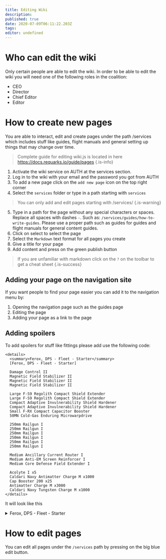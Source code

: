 ```yaml
---
title: Editing Wiki
description: 
published: true
date: 2020-07-09T06:11:22.203Z
tags: 
editor: undefined
---
```


# Who can edit the wiki
Only certain people are able to edit the wiki. In order to be able to edit the wiki you will need one of the following roles in the coalition:
- CEO
- Director
- Chief Editor
- Editor

# How to create new pages
You are able to interact, edit and create pages under the path /services which includes stuff like guides, flight manuals and general setting up things that may change over time.

> Complete guide for editing wiki.js is located in here https://docs.requarks.io/guide/pages
{.is-info}

1. Activate the wiki service on AUTH at the services section.
1. Log in to the wiki with your email and the password you got from AUTH
1. To add a new page click on the `add new page` icon on the top right corner
1. Select the `services` folder or type in a path starting with `services`

> You can only add and edit pages starting with /services/
{.is-warning}

5. Type in a path for the page without any special characters or spaces. Replace all spaces with dashes `-`. Such as: `/services/guides/how-to-write-guides`. Please use a proper path such as guides for guides and flight manuals for general content guides.
6. Click on select to select the page
7. Select the `Markdown` text format for all pages you create
8. Give a title for your page
9. Add content and press on the green publish button

> If you are unfamiliar with markdown click on the `?` on the toolbar to get a cheat sheet
{.is-success}

## Adding your page on the navigation site
If you want people to find your page easier you can add it to the navigation menu by:
1. Opening the navigation page such as the guides page
1. Editing the page
2. Adding your page as a link to the page

## Adding spoilers
To add spoilers for stuff like fittings please add use the following code:
```
<details> 
  <summary>Ferox, DPS - Fleet - Starter</summary>
  [Ferox, DPS - Fleet - Starter]

  Damage Control II
  Magnetic Field Stabilizer II
  Magnetic Field Stabilizer II
  Magnetic Field Stabilizer II

  Large F-S9 Regolith Compact Shield Extender
  Large F-S9 Regolith Compact Shield Extender
  Compact Adaptive Invulnerability Shield Hardener
  Compact Adaptive Invulnerability Shield Hardener
  Small F-RX Compact Capacitor Booster
  50MN Cold-Gas Enduring Microwarpdrive

  250mm Railgun I
  250mm Railgun I
  250mm Railgun I
  250mm Railgun I
  250mm Railgun I
  250mm Railgun I

  Medium Ancillary Current Router I
  Medium Anti-EM Screen Reinforcer I
  Medium Core Defense Field Extender I

  Acolyte I x5
  Caldari Navy Antimatter Charge M x1000
  Cap Booster 200 x25
  Antimatter Charge M x3000
  Caldari Navy Tungsten Charge M x1000
</details>

```

It will look like this
<details> 
	<summary>Ferox, DPS - Fleet - Starter</summary>
[Ferox, DPS - Fleet - Starter]

Damage Control II
Magnetic Field Stabilizer II
Magnetic Field Stabilizer II
Magnetic Field Stabilizer II

Large F-S9 Regolith Compact Shield Extender
Large F-S9 Regolith Compact Shield Extender
Compact Adaptive Invulnerability Shield Hardener
Compact Adaptive Invulnerability Shield Hardener
Small F-RX Compact Capacitor Booster
50MN Cold-Gas Enduring Microwarpdrive

250mm Railgun I
250mm Railgun I
250mm Railgun I
250mm Railgun I
250mm Railgun I
250mm Railgun I

Medium Ancillary Current Router I
Medium Anti-EM Screen Reinforcer I
Medium Core Defense Field Extender I

Acolyte I x5
Caldari Navy Antimatter Charge M x1000
Cap Booster 200 x25
Antimatter Charge M x3000
Caldari Navy Tungsten Charge M x1000
</details>


# How to edit pages
You can edit all pages under the `/services` path by pressing on the big blue edit button.
